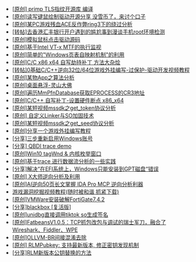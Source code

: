 + [[原创] primp TLS指纹开源库 编译](https://bbs.kanxue.com/thread-287312.htm)
+ [[原创]读写键鼠绘制驱动开源分享 没雪币了，来讨个口子](https://bbs.kanxue.com/thread-286756.htm)
+ [[原创]某PC游戏残血ACE反作弊ring3下的绕过分析](https://bbs.kanxue.com/thread-284667.htm)
+ [[转帖]去香港汇丰银行开户遇到的尴尬事到漫谈手机root环境检测](https://bbs.kanxue.com/thread-285754.htm)
+ [[原创]模拟鼠标点击驱动源码](https://bbs.kanxue.com/thread-286960.htm)
+ [[原创]基于Intel VT-x MTF的执行监视](https://bbs.kanxue.com/thread-287146.htm)
+ [[原创]简单的"Windows页表自映射机制"的利用](https://bbs.kanxue.com/thread-285332.htm)
+ [[原创]C/C   x86 x64 自写劫持补丁 方法大杂烩](https://bbs.kanxue.com/thread-282745.htm)
+ [[转帖]0基础C/C++逆向32位/64位游戏外挂编写-过保护-驱动开发视频教程](https://bbs.kanxue.com/thread-286955.htm)
+ [[原创]某物App之算法分析](https://bbs.kanxue.com/thread-287289.htm)
+ [[原创]桌面悬浮-灵山大佛](https://bbs.kanxue.com/thread-287083.htm)
+ [[原创]遍历MmPfnDatabase获取EPROCESS的CR3地址](https://bbs.kanxue.com/thread-286598.htm)
+ [[原创]C/C++ 自写补丁-设置硬件断点 x86_x64](https://bbs.kanxue.com/thread-283839.htm)
+ [[原创]某短视频mssdk之get_token协议分析](https://bbs.kanxue.com/thread-287008.htm)
+ [[原创] 自定义Linker与SO加固技术](https://bbs.kanxue.com/thread-287254.htm)
+ [[原创]某短视频mssdk之get_seed协议分析](https://bbs.kanxue.com/thread-287288.htm)
+ [[原创]分享一个游戏外挂编写教程](https://bbs.kanxue.com/thread-286912.htm)
+ [[分享]三步重新启用Windows账号](https://bbs.kanxue.com/thread-287313.htm)
+ [[分享] QBDI trace demo](https://bbs.kanxue.com/thread-285857.htm)
+ [[原创]Win10 tagWnd & 内核枚举窗口](https://bbs.kanxue.com/thread-251220.htm)
+ [[原创]基于trace 进行数据流分析的一些实践](https://bbs.kanxue.com/thread-285243.htm)
+ [[分享]解决“在EFI系统上，Windows只能安装到GPT磁盘“错误](https://bbs.kanxue.com/thread-287299.htm)
+ [[原创] X大师逆向分析及利用](https://bbs.kanxue.com/thread-287306.htm)
+ [[原创]AI逆向50页长文掌握 IDA Pro MCP 逆向分析利器](https://bbs.kanxue.com/thread-286813.htm)
+ [游戏漏洞挖掘视频教程(随时被和谐 抓紧下载)](https://bbs.kanxue.com/thread-287142.htm)
+ [[原创]VMWare安装破解FortiGate7.4.2](https://bbs.kanxue.com/thread-284794.htm)
+ [[分享]blackbox [复活版]](https://bbs.kanxue.com/thread-286308.htm)
+ [[原创]unidbg直接调用tiktok so生成签名](https://bbs.kanxue.com/thread-285623.htm)
+ [[原创]FatbeansV1.0.5：TCP抓包改包与调试的瑞士军刀，融合了Wireshark、Fiddler、WPE](https://bbs.kanxue.com/thread-284571.htm)
+ [[原创]OLLVM-BR间接混淆去除](https://bbs.kanxue.com/thread-287262.htm)
+ [[原创] RLMPubkey: 支持最新版本, 修正密钥发现机制](https://bbs.kanxue.com/thread-284203.htm)
+ [[分享]RLM新版本公钥替换的方法](https://bbs.kanxue.com/thread-273911.htm)
